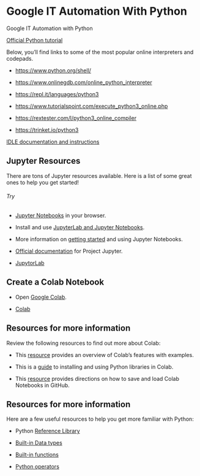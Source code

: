 # Google IT Automation With Python

Google IT Automation with Python

[Official
Python tutorial](https://docs.python.org/3/tutorial/index.html)

Below, you’ll find links to some of the most popular online interpreters and codepads.

- https://www.python.org/shell/

- https://www.onlinegdb.com/online_python_interpreter

- https://repl.it/languages/python3

- https://www.tutorialspoint.com/execute_python3_online.php

- https://rextester.com/l/python3_online_compiler

- https://trinket.io/python3

[IDLE documentation and instructions](https://docs.python.org/3/library/idle.html)

## Jupyter Resources

There are tons of Jupyter resources available. Here is a list of some great ones to help you get started!

###### Try

- [Jupyter Notebooks](https://docs.jupyter.org/en/latest/start/index.html) in your browser.

- Install and use [JupyterLab and Jupyter Notebooks](https://docs.jupyter.org/en/latest/install.html).

- More information on [getting started](https://jupyter-notebook-beginner-guide.readthedocs.io/en/latest/what_is_jupyter.html) and using Jupyter Notebooks.

- [Official documentation](https://docs.jupyter.org/en/latest/) for Project Jupyter.

- [JupytorLab](https://jupyter.org/try-jupyter/lab/)

## Create a Colab Notebook

- Open [Google Colab](https://colab.sandbox.google.com/notebooks/welcome.ipynb#recent=true).

- [Colab](https://colab.sandbox.google.com/)

## Resources for more information

Review the following resources to find out more about Colab:

- This [resource](https://colab.sandbox.google.com/notebooks/basic_features_overview.ipynb) provides an overview of Colab’s features with examples.

- This is a [guide](https://colab.sandbox.google.com/notebooks/snippets/importing_libraries.ipynb) to installing and using Python libraries in Colab.

- This [resource](https://colab.sandbox.google.com/github/googlecolab/colabtools/blob/main/notebooks/colab-github-demo.ipynb) provides directions on how to save and load Colab Notebooks in GitHub.

## Resources for more information

Here are a few useful resources to help you get more familiar with Python:

- Python [Reference Library](https://docs.python.org/3/library/)

- [Built-in Data types](https://docs.python.org/3/library/stdtypes.html)

- [Built-in functions](https://docs.python.org/3/library/functions.html#built-in-functions)

- [Python operators](https://python-reference.readthedocs.io/en/latest/docs/operators/index.html)
